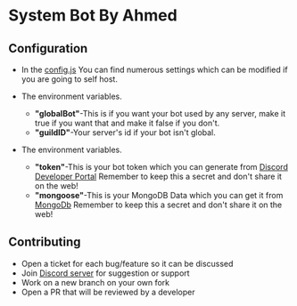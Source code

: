 # System Bot By Ahmed

## Configuration

* In the [config.js](https://replit.com/@AhmedYoutube/system-bot-by-Ahmed#config.js) You can find numerous settings which can be modified if you are going to self host.
* The environment variables.
  * **"globalBot"**-This is if you want your bot used by any server, make it true if you want that and make it false if you don't.
  * **"guildID"**-Your server's id if your bot isn't global.

* The environment variables.
	* **"token"**-This is your bot token which you can generate from [Discord Developer Portal](https://discordapp.com/developers) Remember to keep this a secret and don't share it on the web!
  * **"mongoose"**-This is your MongoDB Data which you can get it from [MongoDb](https://www.mongodb.com/) Remember to keep this a secret and don't share it on the web!
## Contributing

* Open a ticket for each bug/feature so it can be discussed
* Join [Discord server](https://discord.gg/bfDwf4u6hM) for suggestion or support
* Work on a new branch on your own fork
* Open a PR that will be reviewed by a developer
